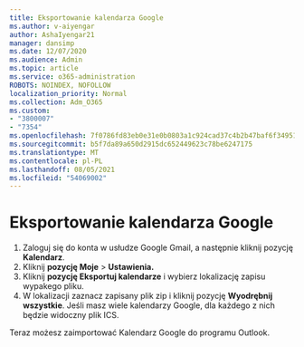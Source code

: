 ```yaml
---
title: Eksportowanie kalendarza Google
ms.author: v-aiyengar
author: AshaIyengar21
manager: dansimp
ms.date: 12/07/2020
ms.audience: Admin
ms.topic: article
ms.service: o365-administration
ROBOTS: NOINDEX, NOFOLLOW
localization_priority: Normal
ms.collection: Adm_O365
ms.custom:
- "3800007"
- "7354"
ms.openlocfilehash: 7f0786fd83eb0e31e0b0803a1c924cad37c4b2b47baf6f3495175c8a7bd7b91d
ms.sourcegitcommit: b5f7da89a650d2915dc652449623c78be6247175
ms.translationtype: MT
ms.contentlocale: pl-PL
ms.lasthandoff: 08/05/2021
ms.locfileid: "54069002"
---
```

# <a name="export-your-google-calendar"></a>Eksportowanie kalendarza Google

1. Zaloguj się do konta w usłudze Google Gmail, a następnie kliknij pozycję **Kalendarz**.
1. Kliknij **pozycję Moje**  >  **Ustawienia.**
1. Kliknij **pozycję Eksportuj kalendarze** i wybierz lokalizację zapisu wypakego pliku.
1. W lokalizacji zaznacz zapisany plik zip i kliknij pozycję **Wyodrębnij wszystkie**.
   Jeśli masz wiele kalendarzy Google, dla każdego z nich będzie widoczny plik ICS.

Teraz możesz zaimportować Kalendarz Google do programu Outlook.